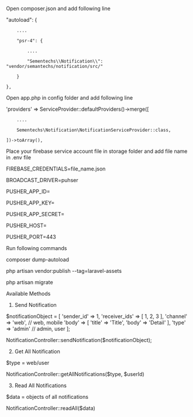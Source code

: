 Open composer.json and add following line

"autoload": {

        ....

        "psr-4": {

            ....

            "Sementechs\\Notification\\": "vendor/semantechs/notification/src/"

        }

    },

Open app.php in config folder and add following line

'providers' => ServiceProvider::defaultProviders()->merge([

        ....

        Sementechs\Notification\NotificationServiceProvider::class,

    ])->toArray(),

Place your firebase service account file in storage folder and add file name in .env file

FIREBASE_CREDENTIALS=file_name.json

BROADCAST_DRIVER=puhser

PUSHER_APP_ID=

PUSHER_APP_KEY=

PUSHER_APP_SECRET=

PUSHER_HOST=

PUSHER_PORT=443

Run following commands

composer dump-autoload

php artisan vendor:publish --tag=laravel-assets

php artisan migrate

Available Methods

1. Send Notification

$notificationObject = [
'sender_id' => 1,
'receiver_ids' => [
1, 2, 3
],
'channel' => 'web', // web, mobile
'body' => [
'title' => 'Title',
'body' => 'Detail'
],
'type' => 'admin' // admin, user
];

NotificationController::sendNotification($notificationObject);

2. Get All Notification

$type = web/user

NotificationController::getAllNotifications($type, $userId)

3. Read All Notifications

$data = objects of all notifications

NotificationController::readAll($data)
